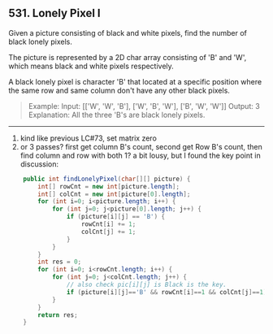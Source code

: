 ## 531. Lonely Pixel I

Given a picture consisting of black and white pixels, find the number of black lonely pixels.

The picture is represented by a 2D char array consisting of 'B' and 'W', which means black and white pixels respectively.

A black lonely pixel is character 'B' that located at a specific position where the same row and same column don't have any other black pixels.

>Example:
>Input: 
>[['W', 'W', 'B'],
>['W', 'B', 'W'],
>['B', 'W', 'W']]
>Output: 3
>Explanation: All the three 'B's are black lonely pixels.

---
1. kind like previous LC#73, set matrix zero
2. or 3 passes? first get column B's count, second get Row B's count, then find column and row with both 1? a bit lousy, but I found the key point in  discussion:

```java
    public int findLonelyPixel(char[][] picture) {
        int[] rowCnt = new int[picture.length];
        int[] colCnt = new int[picture[0].length];
        for (int i=0; i<picture.length; i++) {
            for (int j=0; j<picture[0].length; j++) {
                if (picture[i][j] == 'B') {
                    rowCnt[i] += 1;
                    colCnt[j] += 1;
                }
            }
        }
        int res = 0;
        for (int i=0; i<rowCnt.length; i++) {
            for (int j=0; j<colCnt.length; j++) {
                // also check pic[i][j] is Black is the key.
                if (picture[i][j]=='B' && rowCnt[i]==1 && colCnt[j]==1) res++;
            }
        }
        return res;
    }
```